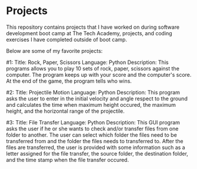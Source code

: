 # Projects
This repository contains projects that I have worked on during software development boot camp at The Tech Academy, projects, and coding exercises I have completed outside of boot camp.  

Below are some of my favorite projects:

#1:  Title: Rock, Paper, Scissors 
     Language: Python
     Description:  This programs allows you to play 10 sets of rock, paper, scissors against the computer.  The program keeps up
     with your score and the computer's score.  At the end of the game, the program tells who wins.  
     
#2:  Title: Projectile Motion
     Language: Python
     Description:  This program asks the user to enter in the initial velocity and angle respect to the ground and calculates 
     the time when maximum height occured, the maximum height, and the horizontal range of the projectile.  
     
#3:  Title: File Transfer
     Language: Python
     Description:  This GUI program asks the user if he or she wants to check and/or transfer files from one folder to another.
     The user can select which folder the files need to be transferred from and the folder the files needs to transferred to.
     After the files are transferred, the user is provided with some information such as a letter assigned for the file 
     transfer, the source folder, the destination folder, and the time stamp when the file transfer occured.  

